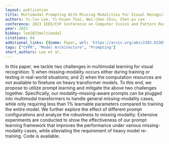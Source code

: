 ```yaml
---
layout: publication
title: Multimodal Prompting With Missing Modalities For Visual Recognition
authors: Yi-lun Lee, Yi-hsuan Tsai, Wei-chen Chiu, Chen-yu Lee
conference: 2023 IEEE/CVF Conference on Computer Vision and Pattern Recognition (CVPR)
year: 2023
bibkey: lee2023multimodal
citations: 64
additional_links: [{name: Paper, url: 'https://arxiv.org/abs/2303.03369'}]
tags: ["CVPR", "Model Architecture", "Prompting"]
short_authors: Lee et al.
---
```

In this paper, we tackle two challenges in multimodal learning for visual
recognition: 1) when missing-modality occurs either during training or testing
in real-world situations; and 2) when the computation resources are not
available to finetune on heavy transformer models. To this end, we propose to
utilize prompt learning and mitigate the above two challenges together.
Specifically, our modality-missing-aware prompts can be plugged into multimodal
transformers to handle general missing-modality cases, while only requiring
less than 1% learnable parameters compared to training the entire model. We
further explore the effect of different prompt configurations and analyze the
robustness to missing modality. Extensive experiments are conducted to show the
effectiveness of our prompt learning framework that improves the performance
under various missing-modality cases, while alleviating the requirement of
heavy model re-training. Code is available.